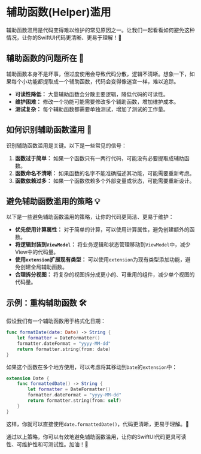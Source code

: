 ﻿# 辅助函数(Helper)滥用

辅助函数滥用是代码变得难以维护的常见原因之一。让我们一起看看如何避免这种情况，让你的SwiftUI代码更清晰、更易于理解！🎉

## 辅助函数的问题所在 🤔

辅助函数本身不是坏事，但过度使用会导致代码分散，逻辑不清晰。想象一下，如果每个小功能都提取成一个辅助函数，代码会变得像迷宫一样，难以追踪。

*   **可读性降低：** 大量辅助函数会分散主要逻辑，降低代码的可读性。
*   **维护困难：** 修改一个功能可能需要修改多个辅助函数，增加维护成本。
*   **测试复杂：** 每个辅助函数都需要单独测试，增加了测试的工作量。

## 如何识别辅助函数滥用 🧐

识别辅助函数滥用是关键。以下是一些常见的信号：

1.  **函数过于简单：** 如果一个函数只有一两行代码，可能没有必要提取成辅助函数。
2.  **函数命名不清晰：** 如果函数的名字不能准确描述其功能，可能需要重新考虑。
3.  **函数依赖过多：** 如果一个函数依赖多个外部变量或状态，可能需要重新设计。

## 避免辅助函数滥用的策略 💡

以下是一些避免辅助函数滥用的策略，让你的代码更简洁、更易于维护：

*   **优先使用计算属性：** 对于简单的计算，可以使用计算属性，避免创建额外的函数。
*   **将逻辑封装到`ViewModel`：** 将业务逻辑和状态管理移动到`ViewModel`中，减少View中的代码量。
*   **使用`extension`扩展现有类型：** 可以使用`extension`为现有类型添加功能，避免创建全局辅助函数。
*   **合理拆分视图：** 将复杂的视图拆分成更小的、可重用的组件，减少单个视图的代码量。

## 示例：重构辅助函数 🛠️

假设我们有一个辅助函数用于格式化日期：

```swift
func formatDate(date: Date) -> String {
    let formatter = DateFormatter()
    formatter.dateFormat = "yyyy-MM-dd"
    return formatter.string(from: date)
}
```

如果这个函数在多个地方使用，可以考虑将其移动到`Date`的`extension`中：

```swift
extension Date {
    func formattedDate() -> String {
        let formatter = DateFormatter()
        formatter.dateFormat = "yyyy-MM-dd"
        return formatter.string(from: self)
    }
}
```

这样，你就可以直接使用`date.formattedDate()`，代码更清晰，更易于理解。🎉

通过以上策略，你可以有效地避免辅助函数滥用，让你的SwiftUI代码更具可读性、可维护性和可测试性。加油！💪


